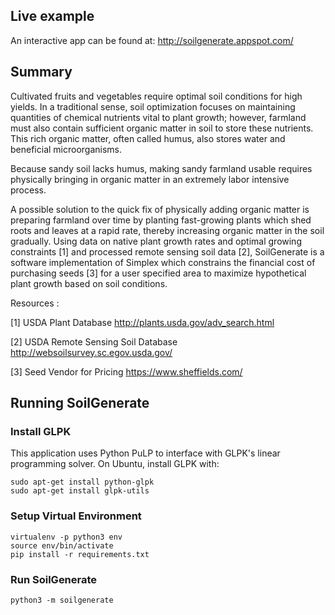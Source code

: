 ## Live example

An interactive app can be found at: http://soilgenerate.appspot.com/

## Summary

Cultivated fruits and vegetables require optimal soil conditions for high yields. In a traditional sense, soil optimization focuses on maintaining quantities of chemical nutrients vital to plant growth; however, farmland must also contain sufficient organic matter in soil to store these nutrients. This rich organic matter, often called humus, also stores water and beneficial microorganisms. 

Because sandy soil lacks humus, making sandy farmland usable requires physically bringing in organic matter in an extremely labor intensive process.

A possible solution to the quick fix of physically adding organic matter is preparing farmland over time by planting fast-growing plants which shed roots and leaves at a rapid rate, thereby increasing organic matter in the soil gradually. Using data on native plant growth rates and optimal growing constraints [1] and processed remote sensing soil data [2], SoilGenerate is a software implementation of Simplex which constrains the financial cost of purchasing seeds [3] for a user specified area to maximize hypothetical plant growth based on soil conditions.

Resources :

[1] USDA Plant Database http://plants.usda.gov/adv_search.html

[2] USDA Remote Sensing Soil Database http://websoilsurvey.sc.egov.usda.gov/  

[3] Seed Vendor for Pricing https://www.sheffields.com/

## Running SoilGenerate

### Install GLPK

This application uses Python PuLP to interface with GLPK's linear programming solver. On Ubuntu, install GLPK with:

```
sudo apt-get install python-glpk
sudo apt-get install glpk-utils
```

### Setup Virtual Environment
```
virtualenv -p python3 env
source env/bin/activate
pip install -r requirements.txt
```

### Run SoilGenerate
```
python3 -m soilgenerate
```
